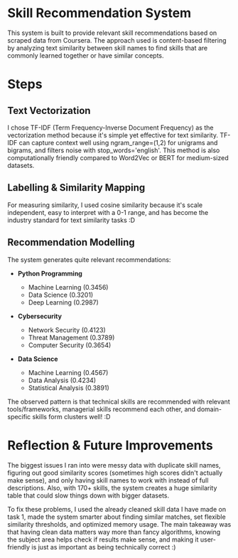 # Skill Recommendation System
This system is built to provide relevant skill recommendations based on scraped data from Coursera. The approach used is content-based filtering by analyzing text similarity between skill names to find skills that are commonly learned together or have similar concepts.
# Steps
## Text Vectorization
I chose TF-IDF (Term Frequency-Inverse Document Frequency) as the vectorization method because it's simple yet effective for text similarity. TF-IDF can capture context well using ngram_range=(1,2) for unigrams and bigrams, and filters noise with stop_words='english'. This method is also computationally friendly compared to Word2Vec or BERT for medium-sized datasets.
## Labelling & Similarity Mapping
For measuring similarity, I used cosine similarity because it's scale independent, easy to interpret with a 0-1 range, and has become the industry standard for text similarity tasks :D
## Recommendation Modelling
The system generates quite relevant recommendations:
- **Python Programming**
    - Machine Learning (0.3456)
    - Data Science (0.3201)
    - Deep Learning (0.2987)

- **Cybersecurity**
    - Network Security (0.4123)
    - Threat Management (0.3789)
    - Computer Security (0.3654)

- **Data Science**
    - Machine Learning (0.4567)
    - Data Analysis (0.4234)
    - Statistical Analysis (0.3891)
 
The observed pattern is that technical skills are recommended with relevant tools/frameworks, managerial skills recommend each other, and domain-specific skills form clusters well! :D

# Reflection & Future Improvements
The biggest issues I ran into were messy data with duplicate skill names, figuring out good similarity scores (sometimes high scores didn't actually make sense), and only having skill names to work with instead of full descriptions. Also, with 170+ skills, the system creates a huge similarity table that could slow things down with bigger datasets.

To fix these problems, I used the already cleaned skill data I have made on task 1, made the system smarter about finding similar matches, set flexible similarity thresholds, and optimized memory usage. The main takeaway was that having clean data matters way more than fancy algorithms, knowing the subject area helps check if results make sense, and making it user-friendly is just as important as being technically correct :)
